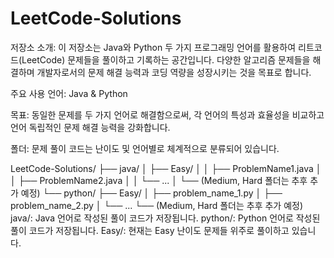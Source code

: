 # LeetCode-Solutions

저장소 소개: 이 저장소는 Java와 Python 두 가지 프로그래밍 언어를 활용하여 리트코드(LeetCode) 문제들을 풀이하고 기록하는 공간입니다. 다양한 알고리즘 문제들을 해결하며 개발자로서의 문제 해결 능력과 코딩 역량을 성장시키는 것을 목표로 합니다.

주요 사용 언어: Java & Python

목표: 동일한 문제를 두 가지 언어로 해결함으로써, 각 언어의 특성과 효율성을 비교하고 언어 독립적인 문제 해결 능력을 강화합니다.

폴더: 문제 풀이 코드는 난이도 및 언어별로 체계적으로 분류되어 있습니다.

LeetCode-Solutions/
├── java/
│   ├── Easy/
│   │   ├── ProblemName1.java
│   │   ├── ProblemName2.java
│   │   └── ...
│   └── (Medium, Hard 폴더는 추후 추가 예정)
└── python/
    ├── Easy/
    │   ├── problem_name_1.py
    │   ├── problem_name_2.py
    │   └── ...
    └── (Medium, Hard 폴더는 추후 추가 예정)
java/: Java 언어로 작성된 풀이 코드가 저장됩니다.
python/: Python 언어로 작성된 풀이 코드가 저장됩니다.
Easy/: 현재는 Easy 난이도 문제들 위주로 풀이하고 있습니다.
